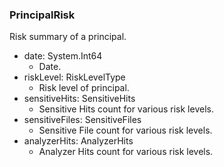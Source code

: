 ### PrincipalRisk
Risk summary of a principal.

- date: System.Int64
  - Date.
- riskLevel: RiskLevelType
  - Risk level of principal.
- sensitiveHits: SensitiveHits
  - Sensitive Hits count for various risk levels.
- sensitiveFiles: SensitiveFiles
  - Sensitive File count for various risk levels.
- analyzerHits: AnalyzerHits
  - Analyzer Hits count for various risk levels.
